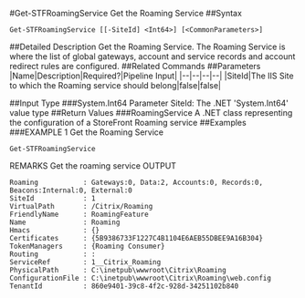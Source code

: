 #Get-STFRoamingService
Get the Roaming Service
##Syntax
```Get-STFRoamingService [[-SiteId] <Int64>] [<CommonParameters>]
```
##Detailed Description
Get the Roaming Service. The Roaming Service is where the list of global gateways, account and service records and account redirect rules are configured.
##Related Commands
##Parameters
|Name|Description|Required?|Pipeline Input||--|--|--|--||SiteId|The IIS Site to which the Roaming service should belong|false|false|##Input Type
###System.Int64
Parameter SiteId: The .NET 'System.Int64' value type
##Return Values
###RoamingService
A .NET class representing the configuration of a StoreFront Roaming service
##Examples
###EXAMPLE 1 Get the Roaming Service
```Get-STFRoamingService
```
REMARKS
Get the roaming service
OUTPUT
```Roaming           : Gateways:0, Data:2, Accounts:0, Records:0, Beacons:Internal:0, External:0
SiteId            : 1
VirtualPath       : /Citrix/Roaming
FriendlyName      : RoamingFeature
Name              : Roaming
Hmacs             : {}
Certificates      : {5B9386733F1227C4B1104E6AEB55DBEE9A16B304}
TokenManagers     : {Roaming Consumer}
Routing           : :
ServiceRef        : 1__Citrix_Roaming
PhysicalPath      : C:\inetpub\wwwroot\Citrix\Roaming
ConfigurationFile : C:\inetpub\wwwroot\Citrix\Roaming\web.config
TenantId          : 860e9401-39c8-4f2c-928d-34251102b840
```
